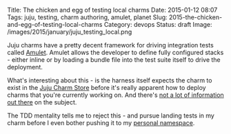Title: The chicken and egg of testing local charms
Date: 2015-01-12 08:07
Tags: juju, testing, charm authoring, amulet, planet
Slug: 2015-the-chicken-and-egg-of-testing-local-charms
Category: devops
Status: draft
Image: /images/2015/january/juju_testing_local.png


Juju charms have a pretty decent framework for driving integration tests called [Amulet](http://github.com/juju/amulet). Amulet allows the developer to define fully configured stacks - either inline or by loading a bundle file into the test suite itself to drive the deployment.

What's interesting about this - is the harness itself expects the charm to exist in the [Juju Charm Store](http://jujucharms.com/solutions) before it's really apparent how to deploy charms that you're currently working on. And there's [not a lot of information out there](https://www.google.com/?q=juju+amulet+charm+local#q=juju+amulet+charm+local) on the subject.


The TDD mentality tells me to reject this - and pursue landing tests in my charm before I even bother pushing it to my [personal namespace](/the-power-of-community-charming.html). 


